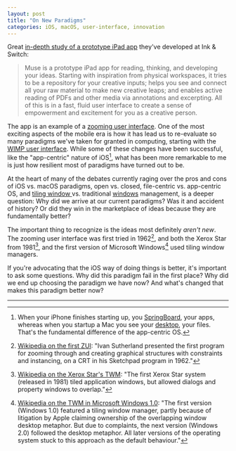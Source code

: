 ```yaml
---
layout: post
title: "On New Paradigms"
categories: iOS, macOS, user-interface, innovation
---
```


Great [in-depth study of a prototype iPad app](https://www.inkandswitch.com/muse-studio-for-ideas.html) they've developed at Ink & Switch:

> Muse is a prototype iPad app for reading, thinking, and developing your ideas. Starting with inspiration from physical workspaces, it tries to be a repository for your creative inputs; helps you see and connect all your raw material to make new creative leaps; and enables active reading of PDFs and other media via annotations and excerpting. All of this is in a fast, fluid user interface to create a sense of empowerment and excitement for you as a creative person.

The app is an example of a [zooming user interface](https://en.wikipedia.org/wiki/Zooming_user_interface). One of the most exciting aspects of the mobile era is how it has lead us to re-evaluate so many paradigms we've taken for granted in computing, starting with the [WIMP user interface](https://en.wikipedia.org/wiki/WIMP_(computing)). While some of these changes have been successful, like the "app-centric" nature of iOS[^appcentricos], what has been more remarkable to me is just how resilient most of paradigms have turned out to be.

At the heart of many of the debates currently raging over the pros and cons of iOS vs. macOS paradigms, open vs. closed, file-centric vs. app-centric OS, and [tiling window ](https://en.wikipedia.org/wiki/Tiling_window_manager) vs. traditional [windows](https://en.wikipedia.org/wiki/Window_(computing)) management, is a deeper question: Why did we arrive at our current paradigms? Was it and accident of history? Or did they win in the marketplace of ideas because they are fundamentally better?

The important thing to recognize is the ideas most definitely *aren't new*. The zooming user interface was first tried in 1962[^firstzui], and both the Xerox Star from 1981[^twmxeroxstar], and the first version of Microsoft Windows[^mswtwm] used tiling window managers.

If you're advocating that the iOS way of doing things is better, it's important to ask some questions. Why did this paradigm fail in the first place? Why did we end up choosing the paradigm we have now? And what's changed that makes this paradigm better now?

* * *

[^appcentricos]: When your iPhone finishes starting up, you [SpringBoard](https://en.wikipedia.org/wiki/SpringBoard), your apps, whereas when you startup a Mac you see your [desktop](https://en.wikipedia.org/wiki/Desktop_metaphor), your files. That's the fundamental difference of the app-centric OS.

[^firstzui]: [Wikipedia on the first ZUI](https://en.wikipedia.org/wiki/Zooming_user_interface#History): "Ivan Sutherland presented the first program for zooming through and creating graphical structures with constraints and instancing, on a CRT in his Sketchpad program in 1962."

[^twmxeroxstar]: [Wikipedia on the Xerox Star's TWM](https://en.wikipedia.org/wiki/Tiling_window_manager#Xerox_PARC): "The first Xerox Star system (released in 1981) tiled application windows, but allowed dialogs and property windows to overlap."

[^mswtwm]: [Wikipedia on the TWM in Microsoft Windows 1.0](https://en.wikipedia.org/wiki/Tiling_window_manager#History_2): "The first version (Windows 1.0) featured a tiling window manager, partly because of litigation by Apple claiming ownership of the overlapping window desktop metaphor. But due to complaints, the next version (Windows 2.0) followed the desktop metaphor. All later versions of the operating system stuck to this approach as the default behaviour."
